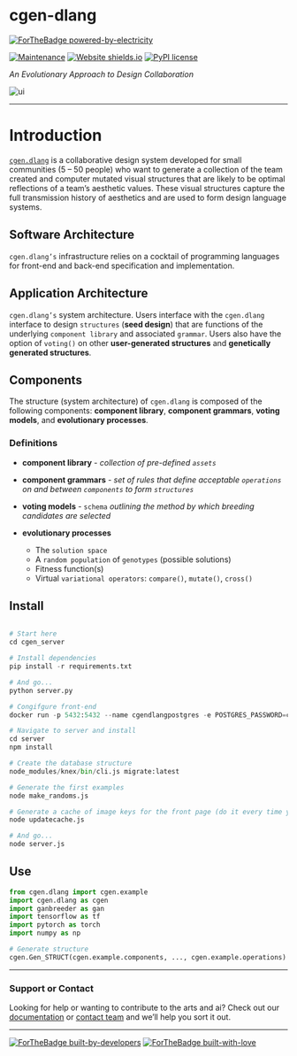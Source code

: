 # cgen-dlang
[![ForTheBadge powered-by-electricity](http://ForTheBadge.com/images/badges/powered-by-electricity.svg)](http://ForTheBadge.com)

[![Maintenance](https://img.shields.io/badge/Maintained%3F-yes-green.svg)](https://GitHub.com/Naereen/StrapDown.js/graphs/commit-activity)
[![Website shields.io](https://img.shields.io/website-up-down-green-red/http/shields.io.svg)](http://shields.io/)
[![PyPI license](https://img.shields.io/pypi/l/ansicolortags.svg)](https://pypi.python.org/pypi/ansicolortags/)

_An Evolutionary Approach to Design Collaboration_

![ui](https://storage.googleapis.com/root-proposal-1246/CGEN/Papers/data4good/annotated-cgen.dlang-ui.png)

---
# Introduction
[`cgen.dlang`]() is a collaborative design system developed for small communities (5 – 50 people) who want to generate a collection of the team created and computer mutated visual structures that are likely to be optimal reflections of a team’s aesthetic values. These visual structures capture the full transmission history of aesthetics and are used to form design language systems. 

## Software Architecture
`cgen.dlang’s` infrastructure relies on a cocktail of programming languages for front-end and back-end specification and implementation.

## Application Architecture
`cgen.dlang’s` system architecture. Users interface with the `cgen.dlang` interface to design `structures` (**seed design**) that are functions of the underlying `component library` and associated `grammar`. Users also have the option of `voting()` on other **user-generated structures** and **genetically generated structures**.

## Components  
The structure (system architecture) of `cgen.dlang` is composed of the following components: **component library**, **component grammars**, **voting models**, and **evolutionary processes**.

### Definitions
* **component library** - _collection of pre-defined `assets`_
* **component grammars** - _set of rules that define
acceptable `operations` on and between `components`
to form `structures`_
* **voting models** - `schema` _outlining the method by which
breeding candidates are selected_

* **evolutionary processes**
    * The `solution space`
    * A `random population` of `genotypes` (possible solutions)
    * Fitness function(s)
    * Virtual `variational operators`: `compare()`, `mutate()`, `cross()`

## Install
```python

# Start here
cd cgen_server

# Install dependencies
pip install -r requirements.txt

# And go...
python server.py

# Congifgure front-end
docker run -p 5432:5432 --name cgendlangpostgres -e POSTGRES_PASSWORD=cgendlangpostgres -d postgres

# Navigate to server and install
cd server
npm install

# Create the database structure
node_modules/knex/bin/cli.js migrate:latest

# Generate the first examples
node make_randoms.js

# Generate a cache of image keys for the front page (do it every time you want to update the front page)
node updatecache.js

# And go...
node server.js
```

## Use
```python
from cgen.dlang import cgen.example
import cgen.dlang as cgen
import ganbreeder as gan
import tensorflow as tf
import pytorch as torch
import numpy as np

# Generate structure
cgen.Gen_STRUCT(cgen.example.components, ..., cgen.example.operations)

```
---

### Support or Contact
Looking for help or wanting to contribute to the arts and ai? Check out our [documentation](https://github.com/cgen-dlang/cgen-dlang) or [contact team](people.cgen.dlang@gmail.com) and we’ll help you sort it out.


---
[![ForTheBadge built-by-developers](http://ForTheBadge.com/images/badges/built-by-developers.svg)](https://GitHub.com/Naereen/)
[![ForTheBadge built-with-love](http://ForTheBadge.com/images/badges/built-with-love.svg)](https://GitHub.com/Naereen/)
